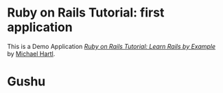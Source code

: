 # Ruby on Rails Tutorial: first application

This is a Demo Application
[*Ruby on Rails Tutorial: Learn Rails by Example*](http://railstutorial.org/)
by [Michael Hartl](http://michaelhartl.com/).
# Gushu